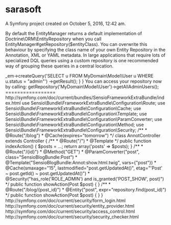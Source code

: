 sarasoft
========

A Symfony project created on October 5, 2016, 12:42 am.



By default the EntityManager returns a default implementation of Doctrine\ORM\EntityRepository when you call EntityManager#getRepository($entityClass). You can overwrite this behaviour by specifying the class name of your own Entity Repository in the Annotation, XML or YAML metadata. In large applications that require lots of specialized DQL queries using a custom repository is one recommended way of grouping these queries in a central location.

<?php
namespace MyDomain\Model;

use Doctrine\ORM\EntityRepository;
use Doctrine\ORM\Mapping as ORM;

/**
 * @ORM\Entity(repositoryClass="MyDomain\Model\UserRepository")
 */
class User
{

}

class UserRepository extends EntityRepository
{
    public function getAllAdminUsers()
    {
        return $this->_em->createQuery('SELECT u FROM MyDomain\Model\User u WHERE u.status = "admin"')
                         ->getResult();
    }
}
You can access your repository now by calling:

<?php
// $em instanceof EntityManager

$admins = $em->getRepository('MyDomain\Model\User')->getAllAdminUsers();


=================

http://symfony.com/doc/current/bundles/SensioFrameworkExtraBundle/index.html


use Sensio\Bundle\FrameworkExtraBundle\Configuration\Route;
use Sensio\Bundle\FrameworkExtraBundle\Configuration\Cache;
use Sensio\Bundle\FrameworkExtraBundle\Configuration\Template;
use Sensio\Bundle\FrameworkExtraBundle\Configuration\ParamConverter;
use Sensio\Bundle\FrameworkExtraBundle\Configuration\Method;
use Sensio\Bundle\FrameworkExtraBundle\Configuration\Security;

/**
 * @Route("/blog")
 * @Cache(expires="tomorrow")
 */
class AnnotController extends Controller
{
    /**
     * @Route("/")
     * @Template
     */
    public function indexAction()
    {
        $posts = ...;

        return array('posts' => $posts);
    }

    /**
     * @Route("/{id}")
     * @Method("GET")
     * @ParamConverter("post", class="SensioBlogBundle:Post")
     * @Template("SensioBlogBundle:Annot:show.html.twig", vars={"post"})
     * @Cache(smaxage="15", lastmodified="post.getUpdatedAt()", etag="'Post' ~ post.getId() ~ post.getUpdatedAt()")
     * @Security("has_role('ROLE_ADMIN') and is_granted('POST_SHOW', post)")
     */
    public function showAction(Post $post)
    {
    }




    /**
     * @Route("/blog/{post_id}")
     * @Entity("post", expr="repository.find(post_id)")
     */
    public function showAction(Post $post)
    {
    }

}





http://symfony.com/doc/current/security/form_login.html
http://symfony.com/doc/current/security/entity_provider.html
http://symfony.com/doc/current/security/access_control.html
http://symfony.com/doc/current/security/security_checker.html



